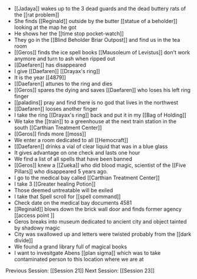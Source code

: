 - [[Jadaya]] wakes up to the 3 dead guards and the dead buttery rats of the [[rat problem]]
- She finds [[Reginald]] outside by the butter [[statue of a beholder]] looking at the map he got
- He shows her the [[time stop pocket-watch]]
- They go in the [[Blind Beholder Briar Outpost]] and find us in the tea room
- [[Geros]] finds the ice spell books [[Mausoleum of Levistus]] don't work anymore and turn to ash when ripped out
- [[Daefaren]] has disappeared 
- I give [[Daefaren]] [[Drayax's ring]]
- It is the year [[4879]] 
- [[Daefaren]] attunes to the ring and dies
- [[Geros]] spares the dying and saves [[Daefaren]] who loses his left ring finger
- [[paladins]] pray and find there is no god that lives in the northwest 
- [[Daefaren]] looses another finger
- I take the ring [[Drayax's ring]] back and put it in my [[Bag of Holding]]
- We take the [[train]] to a greenhouse at the next train station in the south [[Carthian Treatment Center]]
- [[Geros]] finds more [[moss]]
- We enter a room dedicated to all [[Hemocraft]]
- [[Daefaren]] drinks a vial of clear liquid that was in a blue glass
- It gives advantage on one check and lasts one hour
- We find a list of all spells that have been banned
- [[Geros]] knew a [[Zueka]] who did blood magic, scientist of the [[Five Pillars]] who disappeared 5 years ago. 
- I go to the medical bay called [[Carthian Treatment Center]]
- I take 3 [[Greater healing Potion]]
- Those deemed untreatable will be exiled 
- I take that Spell scroll for [[spell command]] 
- Check date on the medical bay documents 4581
- [[Reginald]] blows down the brick wall door and finds former agency [[access point ]]
- Geros breaks into museum dedicated to ancient city and object tainted by shadowy magic
- City was swallowed up and letters were twisted probably from the [[dark divide]]
- We found a grand library full of magical books
- I want to invesitgate Abens [[plan sigma]] which was to take contaminated person to this location where we are at

Previous Session: [[Session 21]]
Next Session: [[Session 23]]